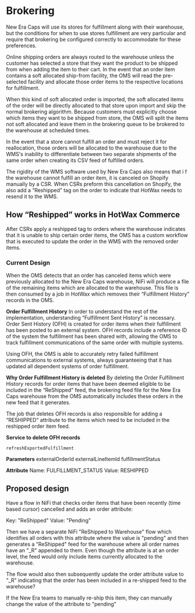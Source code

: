 # Brokering

New Era Caps will use its stores for fulfillment along with their warehouse, but the conditions for when to use stores fulfillment are very particular and require that brokering be configured correctly to accommodate for these preferences.

Online shipping orders are always routed to the warehouse unless the customer has selected a store that they want the product to be shipped from when adding the item to their cart. In the event that an order item contains a soft allocated ship-from facility, the OMS will read the pre-selected facility and allocate those order items to the respective locations for fulfillment.

When this kind of soft allocated order is imported, the soft allocated items of the order will be directly allocated to that store upon import and skip the normal brokering algorithm. Because customers must explicitly choose which items they want to be shipped from store, the OMS will split the items not soft allocated and leave them in the brokering queue to be brokered to the warehouse at scheduled times.

In the event that a store cannot fulfill an order and must reject it for reallocation, those orders will be allocated to the warehouse due to the WMS's inability to differentiate between two separate shipments of the same order when creating its CSV feed of fulfilled orders.

The rigidity of the WMS software used by New Era Caps also means that i f the warehouse cannot fulfill an order item, it is canceled on Shopify manually by a CSR. When CSRs preform this cancellation on Shopify, the also add a “Reshipped” tag on the order to indicate that HotWax needs to resend it to the WMS.

## How “Reshipped” works in HotWax Commerce
After CSRs apply a reshipped tag to orders where the warehouse indicates that it is unable to ship certain order items, the OMS has a custom workflow that is executed to update the order in the WMS with the removed order items.

### Current Design
When the OMS detects that an order has canceled items which were previously allocated to the New Era Caps warehouse, NiFi will produce a file of the remaining items which are allocated to the warehouse. This file is then consumed by a job in HotWax which removes their “Fulfillment History” records in the OMS.

**Order Fulfillment History**
In order to understand the rest of the implementation, understanding “Fulfillment Sent History” is necessary. Order Sent History (OFH) is created for order items when their fulfillment has been posted to an external system. OFH records include a reference ID of the system the fulfillment has been shared with, allowing the OMS to track fulfillment communications of the same order with multiple systems.

Using OFH, the OMS is able to accurately retry failed fulfillment communications to external systems, always guaranteeing that it has updated all dependent systems of order fulfillment.

**Why Order Fulfillment History is deleted**
By deleting the Order Fulfillment History records for order items that have been deemed eligible to be included in the “ReShipped” feed, the brokering feed file for the New Era Caps warehouse from the OMS automatically includes these orders in the new feed that it generates.

The job that deletes OFH records is also responsible for adding a “RESHIPPED” attribute to the items which need to be included in the reshipped order item feed.

**Service to delete OFH records**
```
refreshExportedFulfillment
```
**Parameters**
externalOrderId
externalLineItemId
fulfillmentStatus

**Attribute**
Name: FULFILLMENT_STATUS
Value: RESHIPPED  

## Proposed design

Have a flow in NiFi that checks order items that have been recently (time based cursor) cancelled and adds an order attribute:

Key: "ReShipped"
Value: "Pending"

Then we have a separate NiFi "ReShipped to Warehouse" flow which identifies all orders with this attribute where the value is "pending" and then generates a "ReShipped" feed for the warehouse where all order names have an "_R" appended to them. Even though the attribute is at an order level, the feed would only include items currently allocated to the warehouse.

The flow would also then subsequently update the order attribute value to "<orderName>_R" indicating that the order has been included in a re-shipped feed to the warehouse?

If the New Era teams to manually re-ship this item, they can manually change the value of the attribute to "pending"